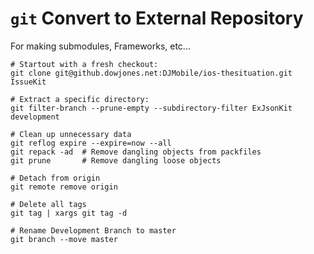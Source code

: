 # `git` Convert to External Repository

For making submodules, Frameworks, etc...

	# Startout with a fresh checkout:
	git clone git@github.dowjones.net:DJMobile/ios-thesituation.git IssueKit
	
	# Extract a specific directory:
	git filter-branch --prune-empty --subdirectory-filter ExJsonKit development
	
	# Clean up unnecessary data
	git reflog expire --expire=now --all
	git repack -ad  # Remove dangling objects from packfiles
	git prune       # Remove dangling loose objects
	
	# Detach from origin
	git remote remove origin
	
	# Delete all tags
	git tag | xargs git tag -d
	
	# Rename Development Branch to master
	git branch --move master
